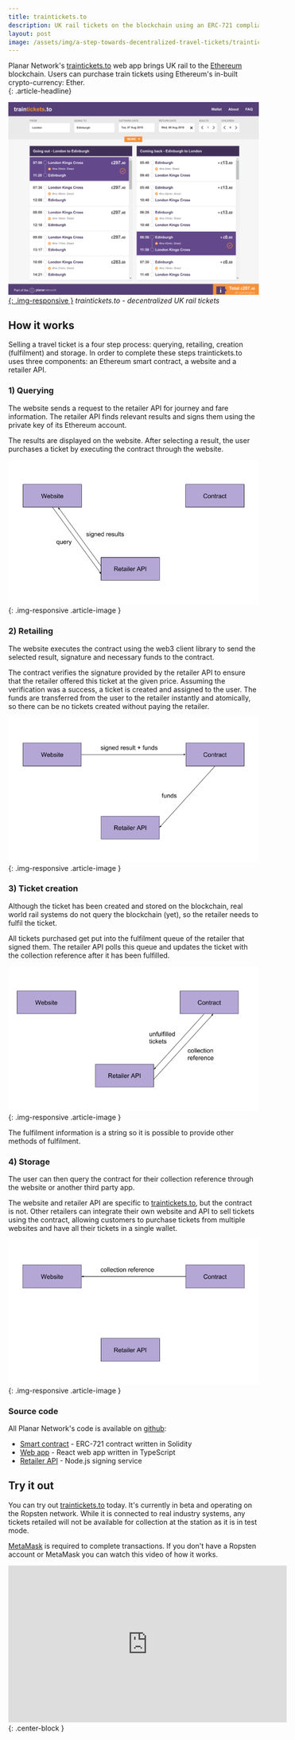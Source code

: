 ```yaml
---
title: traintickets.to
description: UK rail tickets on the blockchain using an ERC-721 compliant smart contract and digital signing service.
layout: post
image: /assets/img/a-step-towards-decentralized-travel-tickets/traintickets.to.png
---
```


Planar Network's [traintickets.to](https://traintickets.to) web app brings UK rail to the [Ethereum](https://ethereum.org/) blockchain. Users can purchase train tickets using Ethereum's in-built crypto-currency: Ether.                                                                                                                                       
{: .article-headline}

[![traintickets.to](/assets/img/a-step-towards-decentralized-travel-tickets/traintickets.to.png){: .img-responsive }](https://traintickets.to)
*traintickets.to - decentralized UK rail tickets*

## How it works

Selling a travel ticket is a four step process: querying, retailing, creation (fulfilment) and storage. In order to complete these steps traintickets.to uses three components: an Ethereum smart contract, a website and a retailer API.

### 1) Querying

The website sends a request to the retailer API for journey and fare information. The retailer API finds relevant results and signs them using the private key of its Ethereum account.

The results are displayed on the website. After selecting a result, the user purchases a ticket by executing the contract through the website.

![querying](/assets/img/a-step-towards-decentralized-travel-tickets/1.png){: .img-responsive .article-image }

### 2) Retailing

The website executes the contract using the web3 client library to send the selected result, signature and necessary funds to the contract.

The contract verifies the signature provided by the retailer API to ensure that the retailer offered this ticket at the given price. Assuming the verification was a success, a ticket is created and assigned to the user. The funds are transferred from the user to the retailer instantly and atomically, so there can be no tickets created without paying the retailer.

![retailing](/assets/img/a-step-towards-decentralized-travel-tickets/2.png){: .img-responsive .article-image }

### 3) Ticket creation

Although the ticket has been created and stored on the blockchain, real world rail systems do not query the blockchain (yet), so the retailer needs to fulfil the ticket.

All tickets purchased get put into the fulfilment queue of the retailer that signed them. The retailer API polls this queue and updates the ticket with the collection reference after it has been fulfilled.

![creation](/assets/img/a-step-towards-decentralized-travel-tickets/3.png){: .img-responsive .article-image }

The fulfilment information is a string so it is possible to provide other methods of fulfilment.

### 4) Storage

The user can then query the contract for their collection reference through the website or another third party app.

The website and retailer API are specific to [traintickets.to](https://traintickets.to/), but the contract is not. Other retailers can integrate their own website and API to sell tickets using the contract, allowing customers to purchase tickets from multiple websites and have all their tickets in a single wallet.

![storage](/assets/img/a-step-towards-decentralized-travel-tickets/4.png){: .img-responsive .article-image }

### Source code

All Planar Network's code is available on [github](https://www.github.com/planarnetwork/):
 
- [Smart contract](https://www.github.com/planarnetwork/ticket-wallet/) - ERC-721 contract written in Solidity
- [Web app](https://www.github.com/planarnetwork/traintickets.to/) - React web app written in TypeScript
- [Retailer API](https://www.github.com/planarnetwork/uk-rail-provider/) - Node.js signing service 

## Try it out

You can try out [traintickets.to](https://traintickets.to/) today. It's currently in beta and operating on the Ropsten network. While it is connected to real industry systems, any tickets retailed will not be available for collection at the station as it is in test mode.

[MetaMask](https://www.metamask.io/) is required to complete transactions. If you don't have a Ropsten account or MetaMask you can watch this video of how it works.

<iframe width="560" height="315" src="https://youtube.com/embed/3ARnwIaVtac" frameborder="0" allowfullscreen></iframe>{: .center-block }
